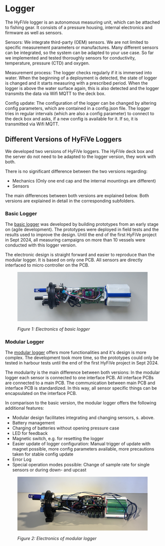 # Logger

The HyFiVe logger is an autonomous measuring unit, which can be attached to fishing gear. It consists of a pressure housing, internal electronics and firmware as well as sensors. 

Sensors: We integrate third-party (OEM) sensors. We are not limited to specific measurement parameters or manufactures. Many different sensors can be integrated, so the system can be adapted to your use case. So far we implemented and tested thoroughly sensors for conductivity, temperature, pressure (CTD) and oxygen.

Measurement process: The logger checks regularly if it is immersed into water. When the beginning of a deployment is detected, the state of logger is changed and it starts measuring with a prescribed period. When the logger is above the water surface again, this is also detected and the logger transmits the data via Wifi MQTT to the deck box. 

Config update: The configuration of the logger can be changed by altering config parameters, which are contained in a config.json file. The logger tries in regular intervals (which are also a config parameter) to connect to the deck box and asks, if a new config is available for it. If so, it is transmitted via Wifi MQTT.

## Different Versions of HyFiVe Loggers

We developed two versions of HyFiVe loggers. The HyFiVe deck box and the server do not need to be adapted to the logger version, they work with both.

There is no significant difference between the two versions regarding: 
- Mechanics (Only one end cap and the internal mountings are different)
- Sensors

The main differences between both versions are explained below. Both versions are explained in detail in the corresponding subfolders. 

### Basic Logger
The [basic logger](./01_Basic_Logger/) was developed by building prototypes from an early stage on (agile development). The prototypes were deployed in field tests and the results used to improve the design. Until the end of the first HyFiVe project in Sept 2024, all measuring campaigns on more than 10 vessels were conducted with this logger version. 

The electronic design is straight forward and easier to reproduce than the modular logger. It is based on only one PCB. All sensors are directly interfaced to micro controller on the PCB. 

<figure> 
   <img src="media/logger_basic.jpg"  width="1000" title="basic_logger">

   <figurecaption><a name="figure1">*Figure 1:*</a> *Electronics of basic logger*</figurecaption>
</figure>

### Modular Logger
The [modular logger](./02_Modular_Logger/) offers more functionalities and it's design is more complex. The development took more time, so the prototypes could only be tested in harbour tests until the end of the first HyFiVe project in Sept 2024. 

The modularity is the main difference between both versions: In the modular logger each sensor is connected to one interface PCB. All interface PCBs are connected to a main PCB. The communication between main PCB and interface PCB is standardized. In this way, all sensor specific things can be encapsulated on the interface PCB.

In comparison to the basic version, the modular logger offers the following additional features: 
 - Modular design facilitates integrating and changing sensors, s. above.
 - Battery management
 - Charging of batteries without opening pressure case 
 - LED for feedback
 - Magnetic switch, e.g. for resetting the logger
 - Easier update of logger configuration: Manual trigger of update with magnet possible, more config parameters available, more precautions taken for stable config update
 - Error Log
 - Special operation modes possible: Change of sample rate for single sensors or during down- and upcast
 
<figure> 
   <img src="media/logger_modular.jpg"  width="1000" title="modular_logger">

   <figurecaption><a name="figure2">*Figure 2:*</a> *Electronics of modular logger*</figurecaption>
</figure>